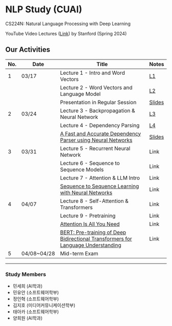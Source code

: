 # NLP Study (CUAI)
CS224N: Natural Language Processing with Deep Learning

YouTube Video Lectures ([Link](https://youtube.com/playlist?list=PLoROMvodv4rOaMFbaqxPDoLWjDaRAdP9D&si=r8djSieatiCCatQV)) by Stanford (Spring 2024)

## Our Activities

| No.  | Date        | Title                          | Notes                          |
|------|-------------|--------------------------------|--------------------------------|
| 1    | 03/17 | Lecture 1 - Intro and Word Vectors         | [L1](https://shorturl.at/ADy2y) |
|      |       | Lecture 2 - Word Vectors and Language Model| [L2](https://shorturl.at/Lgzi8) |
|      |       | Presentation in Regular Session            | [Slides](https://shorturl.at/OwxX8)|
| 2    | 03/24 | Lecture 3 - Backpropagation & Neural Network | [L3](https://shorturl.at/t2CWH) |
|      |       | Lecture 4 - Dependency Parsing |[L4](https://shorturl.at/mC5qH) |
|      |       | [A Fast and Accurate Dependency Parser using Neural Networks](https://emnlp2014.org/papers/pdf/EMNLP2014082.pdf) | [Slides](https://shorturl.at/xtpUV) |
| 3    | 03/31 | Lecture 5 - Recurrent Neural Network | Link |
|      |       | Lecture 6 - Sequence to Sequence Models | Link |
|      |       | Lecture 7 - Attention & LLM Intro | Link |
|      |       | [Sequence to Sequence Learning with Neural Networks](https://arxiv.org/pdf/1409.3215) | Link |
| 4    | 04/07 | Lecture 8 - Self-Attention & Transformers | Link |
|      |       | Lecture 9 - Pretraining | Link |
|      |       | [Attention Is All You Need](#) | Link |
|      |       | [BERT: Pre-training of Deep Bidirectional Transformers for Language Understanding](#) | Link |
| 5    | 04/08~04/28 | Mid-term Exam  |                |

---
### Study Members
- 민세희	(AI학과)	
- 민유안	(소프트웨어학부)	
- 정인혁	(소프트웨어학부)
- 김지호	(미디어커뮤니케이션학부)	
- 태아카	(소프트웨어학부)
- 양희원	(AI학과)	
